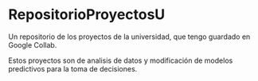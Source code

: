 # RepositorioProyectosU
Un repositorio de los proyectos de la universidad, que tengo guardado en Google Collab.

Estos proyectos son de analisis de datos y modificación de modelos predictivos para la toma de decisiones.
